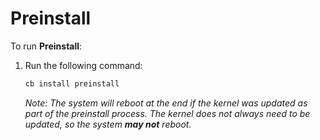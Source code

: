 # Preinstall

To run **Preinstall**:

1. Run the following command:

   ```bash
   cb install preinstall
   ```

   _Note: The system will reboot at the end if the kernel was updated as part of the preinstall process. The kernel does not always need to be updated, so the system **may not** reboot._

